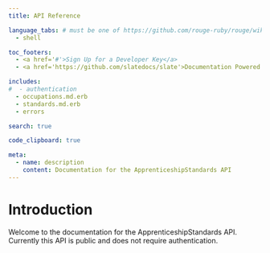```yaml
---
title: API Reference

language_tabs: # must be one of https://github.com/rouge-ruby/rouge/wiki/List-of-supported-languages-and-lexers
  - shell

toc_footers:
  - <a href='#'>Sign Up for a Developer Key</a>
  - <a href='https://github.com/slatedocs/slate'>Documentation Powered by Slate</a>

includes:
#  - authentication
  - occupations.md.erb
  - standards.md.erb
  - errors

search: true

code_clipboard: true

meta:
  - name: description
    content: Documentation for the ApprenticeshipStandards API
---
```


# Introduction

Welcome to the documentation for the ApprenticeshipStandards API. Currently this API is public and does not require authentication.
